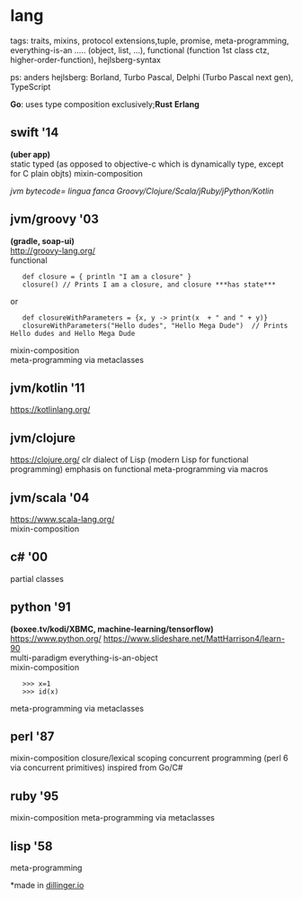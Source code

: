 
#  lang

tags: traits, mixins, protocol extensions,tuple, promise, meta-programming, everything-is-an ..... (object, list, ...), functional (function 1st class ctz, higher-order-function), hejlsberg-syntax

ps: anders hejlsberg: Borland, Turbo Pascal, Delphi (Turbo Pascal next gen), TypeScript  

**Go**: uses type composition exclusively;**Rust** **Erlang**

## swift '14
**(uber app)**  
static typed (as opposed to objective-c which is dynamically type, except for C plain objts)
mixin-composition   


_jvm bytecode= lingua fanca Groovy/Clojure/Scala/jRuby/jPython/Kotlin_

## jvm/groovy '03   
**(gradle, soap-ui)**  
 http://groovy-lang.org/     
 functional
~~~~ 
   def closure = { println "I am a closure" }
   closure() // Prints I am a closure, and closure ***has state***
~~~~   
or   
~~~~  
   def closureWithParameters = {x, y -> print(x  + " and " + y)}
   closureWithParameters("Hello dudes", "Hello Mega Dude")  // Prints Hello dudes and Hello Mega Dude
~~~~
mixin-composition   
meta-programming via metaclasses

## jvm/kotlin '11    
 https://kotlinlang.org/ 

## jvm/clojure    
 https://clojure.org/
clr
dialect of Lisp (modern Lisp for functional programming)
emphasis on functional
meta-programming via macros

## jvm/scala '04      
 https://www.scala-lang.org/   
mixin-composition   

## c# '00
 partial classes
 

## python '91   
**(boxee.tv/kodi/XBMC, machine-learning/tensorflow)**  
 https://www.python.org/ 
 https://www.slideshare.net/MattHarrison4/learn-90  
 multi-paradigm
 everything-is-an-object  
 mixin-composition  
~~~~
   >>> x=1 
   >>> id(x)
~~~~
meta-programming via metaclasses

## perl '87  
mixin-composition
closure/lexical scoping
concurrent programming (perl 6 via concurrent primitives) inspired from Go/C#
 
## ruby '95   
mixin-composition
meta-programming via metaclasses

## lisp '58   
meta-programming


*made in [dillinger.io](http://dillinger.io)


